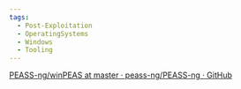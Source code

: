 ```yaml
---
tags:
  - Post-Exploitation
  - OperatingSystems
  - Windows
  - Tooling
---
```


[PEASS-ng/winPEAS at master · peass-ng/PEASS-ng · GitHub](https://github.com/peass-ng/PEASS-ng/tree/master/winPEAS)